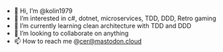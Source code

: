 - 👋 Hi, I’m @kolin1979
- 👀 I’m interested in c#, dotnet, microservices, TDD, DDD, Retro gaming
- 🌱 I’m currently learning clean architecture with TDD and DDD
- 💞️ I’m looking to collaborate on anything
- 📫 How to reach me @cer@mastodon.cloud

<!---
kolin1979/kolin1979 is a ✨ special ✨ repository because its `README.md` (this file) appears on your GitHub profile.
You can click the Preview link to take a look at your changes.
--->
